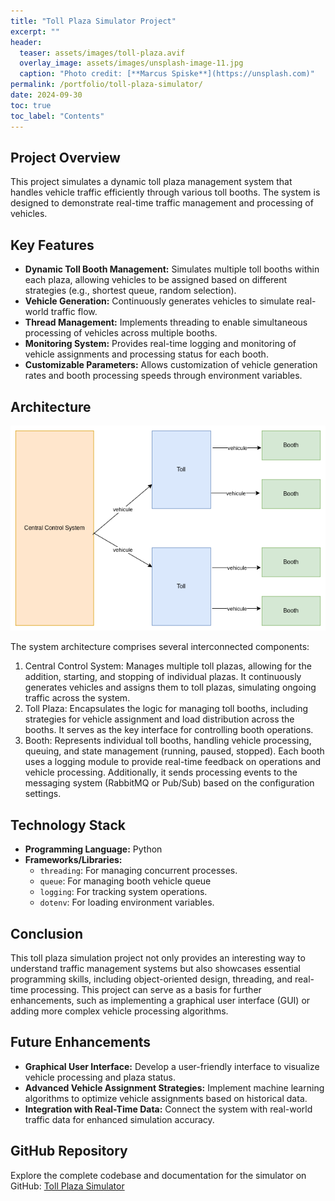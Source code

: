 ```yaml
---
title: "Toll Plaza Simulator Project"
excerpt: ""
header:
  teaser: assets/images/toll-plaza.avif
  overlay_image: assets/images/unsplash-image-11.jpg
  caption: "Photo credit: [**Marcus Spiske**](https://unsplash.com)"
permalink: /portfolio/toll-plaza-simulator/
date: 2024-09-30
toc: true
toc_label: "Contents"
---
```



## Project Overview

This project simulates a dynamic toll plaza management system that handles vehicle traffic efficiently through various toll booths. The system is designed to demonstrate real-time traffic management and processing of vehicles.

## Key Features

- **Dynamic Toll Booth Management:** Simulates multiple toll booths within each plaza, allowing vehicles to be assigned based on different strategies (e.g., shortest queue, random selection).
- **Vehicle Generation:** Continuously generates vehicles to simulate real-world traffic flow.
- **Thread Management:** Implements threading to enable simultaneous processing of vehicles across multiple booths.
- **Monitoring System:** Provides real-time logging and monitoring of vehicle assignments and processing status for each booth.
- **Customizable Parameters:** Allows customization of vehicle generation rates and booth processing speeds through environment variables.

## Architecture

![Architecture](/assets/images/traffic_flow.png)

The system architecture comprises several interconnected components:

1. Central Control System: Manages multiple toll plazas, allowing for the addition, starting, and stopping of individual plazas. It continuously generates vehicles and assigns them to toll plazas, simulating ongoing traffic across the system.
2. Toll Plaza: Encapsulates the logic for managing toll booths, including strategies for vehicle assignment and load distribution across the booths. It serves as the key interface for controlling booth operations.
3. Booth: Represents individual toll booths, handling vehicle processing, queuing, and state management (running, paused, stopped). Each booth uses a logging module to provide real-time feedback on operations and vehicle processing. Additionally, it sends processing events to the messaging system (RabbitMQ or Pub/Sub) based on the configuration settings.

## Technology Stack

- **Programming Language:** Python
- **Frameworks/Libraries:**
  - `threading`: For managing concurrent processes.
  - `queue`: For managing booth vehicle queue
  - `logging`: For tracking system operations.
  - `dotenv`: For loading environment variables.


## Conclusion

This toll plaza simulation project not only provides an interesting way to understand traffic management systems but also showcases essential programming skills, including object-oriented design, threading, and real-time processing. This project can serve as a basis for further enhancements, such as implementing a graphical user interface (GUI) or adding more complex vehicle processing algorithms.

## Future Enhancements

- **Graphical User Interface:** Develop a user-friendly interface to visualize vehicle processing and plaza status.
- **Advanced Vehicle Assignment Strategies:** Implement machine learning algorithms to optimize vehicle assignments based on historical data.
- **Integration with Real-Time Data:** Connect the system with real-world traffic data for enhanced simulation accuracy.

## **GitHub Repository**
Explore the complete codebase and documentation for the simulator on GitHub: [Toll Plaza Simulator](https://github.com/kimbasabingoye/toll-plaza-simulator)